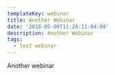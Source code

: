 ```yaml
---
templateKey: webinar
title: Another Webinar
date: '2018-05-09T11:28:11-04:00'
description: Another Webinar
tags:
  - test webinar
---
```

Another webinar
